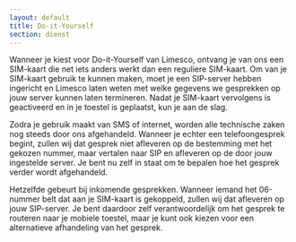 ```yaml
---
layout: default
title: Do-it-Yourself
section: dienst
---
```

Wanneer je kiest voor Do-it-Yourself van Limesco, ontvang je van ons een
SIM-kaart die net iets anders werkt dan een reguliere SIM-kaart. Om van je
SIM-kaart gebruik te kunnen maken, moet je een SIP-server hebben ingericht en
Limesco laten weten met welke gegevens we gesprekken op jouw server kunnen laten
termineren. Nadat je SIM-kaart vervolgens is geactiveerd en in je toestel is
geplaatst, kun je aan de slag.

Zodra je gebruik maakt van SMS of internet, worden alle technische zaken nog
steeds door ons afgehandeld. Wanneer je echter een telefoongesprek begint,
zullen wij dat gesprek niet afleveren op de bestemming met het gekozen nummer,
maar vertalen naar SIP en afleveren op de door jouw ingestelde server. Je bent
nu zelf in staat om te bepalen hoe het gesprek verder wordt afgehandeld.

Hetzelfde gebeurt bij inkomende gesprekken. Wanneer iemand het 06-nummer
belt dat aan je SIM-kaart is gekoppeld, zullen wij dat afleveren op jouw
SIP-server. Je bent daardoor zelf verantwoordelijk om het gesprek te routeren
naar je mobiele toestel, maar je kunt ook kiezen voor een alternatieve
afhandeling van het gesprek.
